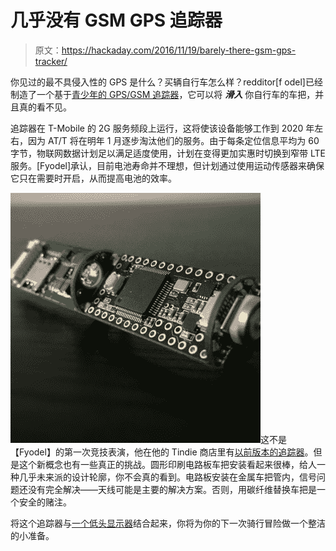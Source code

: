 # 几乎没有 GSM GPS 追踪器

> 原文：<https://hackaday.com/2016/11/19/barely-there-gsm-gps-tracker/>

你见过的最不具侵入性的 GPS 是什么？买辆自行车怎么样？redditor[f odel]已经制造了一个基于[青少年的 GPS/GSM 追踪器](https://www.reddit.com/r/electronics/comments/5bu30a/i_made_a_teensybased_gpsgsm_tracker_with_lots_of/)，它可以将 ***滑入*** 你自行车的车把，并且真的看不见。

追踪器在 T-Mobile 的 2G 服务频段上运行，这将使该设备能够工作到 2020 年左右，因为 AT/T 将在明年 1 月逐步淘汰他们的服务。由于每条定位信息平均为 60 字节，物联网数据计划足以满足适度使用，计划在变得更加实惠时切换到窄带 LTE 服务。[Fyodel]承认，目前电池寿命并不理想，但计划通过使用运动传感器来确保它只在需要时开启，从而提高电池的效率。

![GSM GPS Tracker Thumb](img/f40f717fadd517600c8e060dfeecc625.png)这不是【Fyodel】的第一次竞技表演，他在他的 Tindie 商店里有[以前版本的追踪器](https://www.tindie.com/products/Fusion/tinytracker-gpsgsmcan-for-teensy-3132/)。但是这个新概念也有一些真正的挑战。圆形印刷电路板车把安装看起来很棒，给人一种几乎未来派的设计轮廓，你不会真的看到。电路板安装在金属车把管内，信号问题还没有完全解决——天线可能是主要的解决方案。否则，用碳纤维替换车把是一个安全的赌注。

将这个追踪器与[一个低头显示器](http://hackaday.com/2015/10/28/bicycle-heads-down-display-shows-you-the-way/)结合起来，你将为你的下一次骑行冒险做一个整洁的小准备。